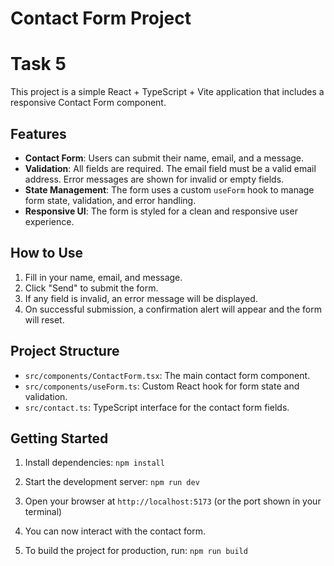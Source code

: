 # Contact Form Project
# Task 5

This project is a simple React + TypeScript + Vite application that includes a responsive Contact Form component.

## Features

- **Contact Form**: Users can submit their name, email, and a message.
- **Validation**: All fields are required. The email field must be a valid email address. Error messages are shown for invalid or empty fields.
- **State Management**: The form uses a custom `useForm` hook to manage form state, validation, and error handling.
- **Responsive UI**: The form is styled for a clean and responsive user experience.

## How to Use

1. Fill in your name, email, and message.
2. Click "Send" to submit the form.
3. If any field is invalid, an error message will be displayed.
4. On successful submission, a confirmation alert will appear and the form will reset.

## Project Structure

- `src/components/ContactForm.tsx`: The main contact form component.
- `src/components/useForm.ts`: Custom React hook for form state and validation.
- `src/contact.ts`: TypeScript interface for the contact form fields.

## Getting Started

1. Install dependencies: `npm install`
2. Start the development server: `npm run dev`
3. Open your browser at `http://localhost:5173` (or the port shown in your terminal)

4. You can now interact with the contact form.
5. To build the project for production, run: `npm run build`
